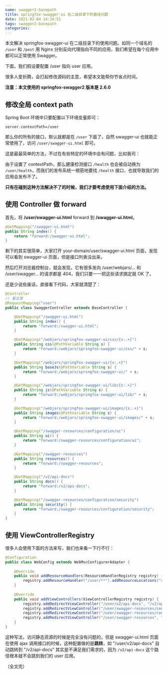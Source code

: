 ```yaml
---
name: swagger2-basepath
title: springfox-swagger-ui 在二级目录下的路径问题
date: 2021-02-04 14:14:51
tags: swagger2-basepath
categories: 
---
```

本文解决 springfox-swagger-ui 在二级目录下的使用问题。如同一个域名的 `/user` 和 `/post` 用 Nginx 分别反向代理指向不同的应用，我们希望在每个应用中都可以正常使用 Swagger。

下面，我们假设要配置 /user 指向 user 应用。

很多人爱折腾，会打起修改源码的主意，希望本文能帮你节省点时间。

**注意：本文使用的 springfox-swagger2 版本是 2.6.0**

## 修改全局 context path

Spring Boot 环境中只要配置以下环境变量即可：

```
server.contextPath=/user
```

那么你的所有的接口，默认就都是在 `/user` 下面了，自然 swagger-ui 也就能正常使用了，访问 `/user/swagger-ui.html` 即可。

这是最最简单的方法，不过在有些特定的环境中会有问题，比如我司：

由于设置了 contextPath，那么健康检测接口 `/health` 也会被自动换为 `/user/health`，而我们的发布系统一根筋地要找 `/health` 接口，也就导致我们的应用会发布不了。

**只有在碰到这种方法解决不了的时候，我们才要考虑使用下面介绍的方法。**

## 使用 Controller 做 forward

首先，将 **/user/swagger-ui.html** forward 到 **/swagger-ui.html**。

```java
@GetMapping("/swagger-ui.html")
public String index() {
    return "forward:/swagger-ui.html";
}
```

剩下的其实很简单，大家打开 your-domain/user/swagger-ui.html 页面，发现可以看到 swagger-ui 页面，但是接口列表没出来。

然后打开浏览器控制台，就会发现，它有很多发向 /user/webjars/… 和 /user/swagger… 的请求都是 404，我们只要一一把这些请求搞定就 OK 了。

还是少说些废话，直接看下代码，大家就清楚了：

```java
@Controller
// 看这里
@RequestMapping("user")
public class SwaggerController extends BaseController {

    @GetMapping("/swagger-ui.html")
    public String index() {
        return "forward:/swagger-ui.html";
    }

    @GetMapping("/webjars/springfox-swagger-ui/css/{s:.+}")
    public String css(@PathVariable String s) {
        return "forward:/webjars/springfox-swagger-ui/css/" + s;
    }

    @GetMapping("/webjars/springfox-swagger-ui/{s:.+}")
    public String baseJs(@PathVariable String s) {
        return "forward:/webjars/springfox-swagger-ui/" + s;
    }

    @GetMapping("/webjars/springfox-swagger-ui/lib/{s:.+}")
    public String js(@PathVariable String s) {
        return "forward:/webjars/springfox-swagger-ui/lib/" + s;
    }

    @GetMapping("/webjars/springfox-swagger-ui/images/{s:.+}")
    public String images(@PathVariable String s) {
        return "forward:/webjars/springfox-swagger-ui/images/" + s;
    }

    @GetMapping("/swagger-resources/configuration/ui")
    public String ui() {
        return "forward:/swagger-resources/configuration/ui";
    }

    @GetMapping("/swagger-resources")
    public String resources() {
        return "forward:/swagger-resources";
    }

    @GetMapping("/v2/api-docs")
    public String docs() {
        return "forward:/v2/api-docs";
    }

    @GetMapping("/swagger-resources/configuration/security")
    public String security() {
        return "forward:/swagger-resources/configuration/security";
    }
}
```

## 使用 ViewControllerRegistry

很多人会使用下面的方法来写，我们也来看一下行不行：

```java
@Configuration
public class WebConfig extends WebMvcConfigurerAdapter {
    
    @Override
    public void addResourceHandlers(ResourceHandlerRegistry registry) {
        registry.addResourceHandler("/user/**").addResourceLocations("classpath:/META-INF/resources/");
    }
    
	@Override
    public void addViewControllers(ViewControllerRegistry registry) {
        registry.addRedirectViewController("/user/v2/api-docs", "/v2/api-docs").setKeepQueryParams(true);
        registry.addRedirectViewController("/user/swagger-resources/configuration/ui","/swagger-resources/configuration/ui");
        registry.addRedirectViewController("/user/swagger-resources/configuration/security","/swagger-resources/configuration/security");
        registry.addRedirectViewController("/user/swagger-resources", "/swagger-resources");
    }
}
```

这种写法，访问静态资源的时候是完全没有问题的，但是 swagger-ui.html 页面在使用 ajax 调用接口的时候，这种配置做的是**跳转**，如 "/user/v2/api-docs" 自动跳转到 "/v2/api-docs" 其实是不满足我们需求的，因为 `/v2/api-docs` 这个路径根本就不会跳到我们的 user 应用。

（全文完）